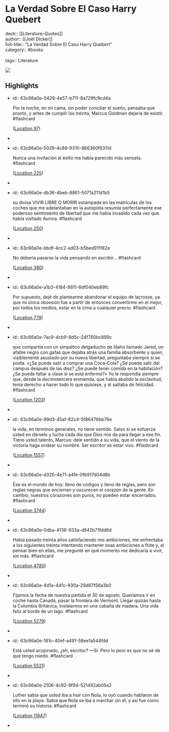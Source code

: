 # La Verdad Sobre El Caso Harry Quebert

deck:: [[Literature-Quotes]]\
author:: [[Joël Dicker]]\
full-title:: "La Verdad Sobre El Caso Harry Quebert"\
category:: #books\
\
tags:: Literature  

![](https://images-na.ssl-images-amazon.com/images/I/51zBPyEEMDL._SL200_.jpg)
## Highlights
- id:: 63c66a0e-0429-4e57-b711-8a729fc9cd4a
  
  Por la noche, en mi cama, sin poder conciliar el sueño, pensaba que pronto, y antes de cumplir los treinta, Marcus Goldman dejaría de existir. #flashcard 
  
  
    ([Location 97](https://readwise.io/to_kindle?action=open&asin=B00CKXTP2O&location=97))
-
- id:: 63c66a0e-5029-4c88-9310-866360f6311d
  
  Nunca una invitación al exilio me había parecido más sensata. #flashcard 
  
  
    ([Location 225](https://readwise.io/to_kindle?action=open&asin=B00CKXTP2O&location=225))
-
- id:: 63c66a0e-db36-4beb-8861-5071a211d1b5
  
  su divisa VIVIR LIBRE O MORIR estampada en las matrículas de los coches que me adelantaban en la autopista resumía perfectamente ese poderoso sentimiento de libertad que me había invadido cada vez que había visitado Aurora. #flashcard 
  
  
    ([Location 250](https://readwise.io/to_kindle?action=open&asin=B00CKXTP2O&location=250))
-
- id:: 63c66a0e-bbdf-4cc2-ad03-b5bed911f82a
  
  No debería pasarse la vida pensando en escribir... #flashcard 
  
  
    ([Location 380](https://readwise.io/to_kindle?action=open&asin=B00CKXTP2O&location=380))
-
- id:: 63c66a0e-a1b3-4184-8811-6df040eb89fc
  
  Por supuesto, dejé de plantearme abandonar el equipo de lacrosse, ya que mi única obsesión fue a partir de entonces convertirme en el mejor, por todos los medios, estar en la cima a cualquier precio. #flashcard 
  
  
    ([Location 779](https://readwise.io/to_kindle?action=open&asin=B00CKXTP2O&location=779))
-
- id:: 63c66a0e-7ac9-4cb9-8d5c-24f760bc899c
  
  que compartía con un simpático delgaducho de Idaho llamado Jared, un afable negro con gafas que dejaba atrás una familia absorbente y quien, visiblemente asustado por su nueva libertad, preguntaba siempre si se podía. «¿Se puede salir a comprar una Coca-Cola? ¿Se puede salir del campus después de las diez? ¿Se puede tener comida en la habitación? ¿Se puede faltar a clase si se está enfermo?» Yo le respondía siempre que, desde la decimotercera enmienda, que había abolido la esclavitud, tenía derecho a hacer todo lo que quisiese, y él saltaba de felicidad. #flashcard 
  
  
    ([Location 1203](https://readwise.io/to_kindle?action=open&asin=B00CKXTP2O&location=1203))
-
- id:: 63c66a0e-99d3-45af-82c4-5f86476bb76e
  
  la vida, en términos generales, no tiene sentido. Salvo si se esfuerza usted en dárselo y lucha cada día que Dios nos da para llegar a ese fin. Tiene usted talento, Marcus: dele sentido a su vida, que el viento de la victoria haga ondear su nombre. Ser escritor es estar vivo. #flashcard 
  
  
    ([Location 1557](https://readwise.io/to_kindle?action=open&asin=B00CKXTP2O&location=1557))
-
- id:: 63c66a0e-d320-4e71-a4fe-0fb917d04d8b
  
  Ése es el mundo de hoy: lleno de códigos y lleno de reglas, pero son reglas negras que encierran y oscurecen el corazón de la gente. En cambio, nuestros corazones son puros, no pueden estar encerrados. #flashcard 
  
  
    ([Location 3744](https://readwise.io/to_kindle?action=open&asin=B00CKXTP2O&location=3744))
-
- id:: 63c66a0e-0dba-4136-933a-d842b71fdd8d
  
  Había pasado treinta años satisfaciendo mis ambiciones, me enfrentaba a los siguientes treinta intentando mantener esas ambiciones a flote y, al pensar bien en ellas, me pregunté en qué momento me dedicaría a vivir, sin más. #flashcard 
  
  
    ([Location 4780](https://readwise.io/to_kindle?action=open&asin=B00CKXTP2O&location=4780))
-
- id:: 63c66a0e-4d1e-441c-930a-29d87f56a3b0
  
  Fijamos la fecha de nuestra partida el 30 de agosto. Queríamos ir en coche hasta Canadá, pasar la frontera de Vermont. Llegar quizás hasta la Columbia Británica, instalarnos en una cabaña de madera. Una vida feliz al borde de un lago. #flashcard 
  
  
    ([Location 5279](https://readwise.io/to_kindle?action=open&asin=B00CKXTP2O&location=5279))
-
- id:: 63c66a0e-161c-40ef-a491-58ee1a544fdd
  
  Está usted acojonado, ¿eh, escritor? —Sí. Pero lo peor es que no sé de qué tengo miedo. #flashcard 
  
  
    ([Location 5521](https://readwise.io/to_kindle?action=open&asin=B00CKXTP2O&location=5521))
-
- id:: 63c66a0e-2106-4c92-9f94-521492ab05a2
  
  Luther sabía que usted iba a huir con Nola, lo oyó cuando hablaron de ello en la playa. Sabía que Nola se iba a marchar sin él, y así fue como terminó su historia: #flashcard 
  
  
    ([Location 11647](https://readwise.io/to_kindle?action=open&asin=B00CKXTP2O&location=11647))
-
